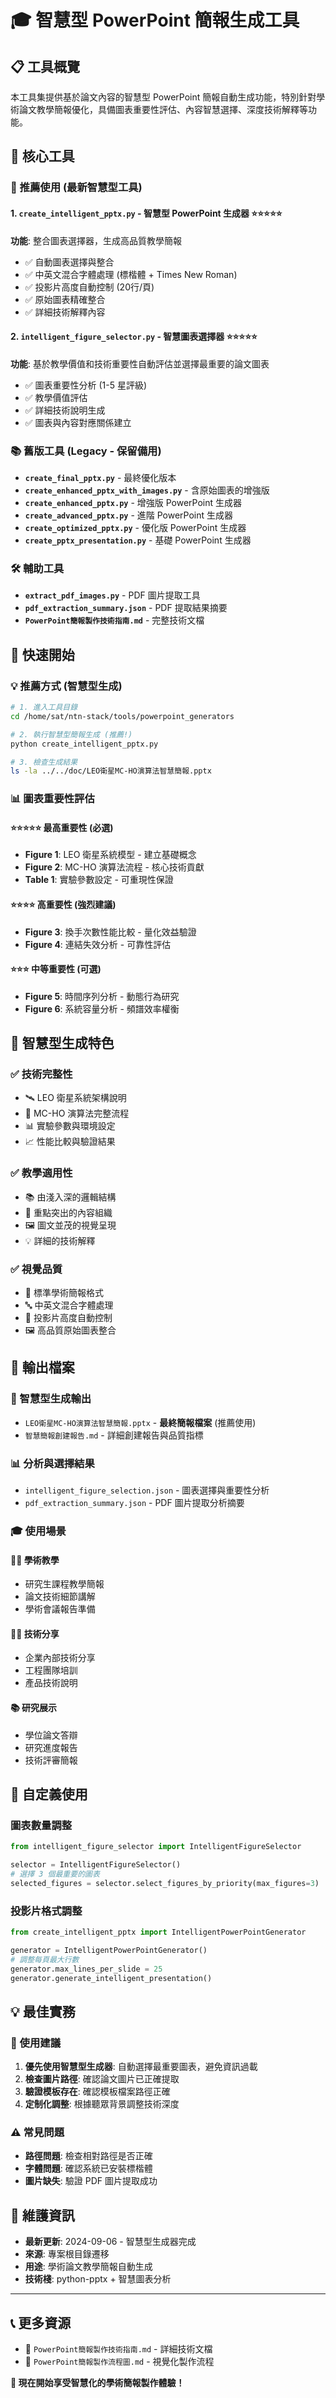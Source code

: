 # 🎓 智慧型 PowerPoint 簡報生成工具

## 📋 工具概覽

本工具集提供基於論文內容的智慧型 PowerPoint 簡報自動生成功能，特別針對學術論文教學簡報優化，具備圖表重要性評估、內容智慧選擇、深度技術解釋等功能。

## 🔧 核心工具

### 🎯 推薦使用 (最新智慧型工具)

#### 1. `create_intelligent_pptx.py` - 智慧型 PowerPoint 生成器 ⭐⭐⭐⭐⭐
**功能**: 整合圖表選擇器，生成高品質教學簡報
- ✅ 自動圖表選擇與整合
- ✅ 中英文混合字體處理 (標楷體 + Times New Roman)
- ✅ 投影片高度自動控制 (20行/頁)
- ✅ 原始圖表精確整合
- ✅ 詳細技術解釋內容

#### 2. `intelligent_figure_selector.py` - 智慧圖表選擇器 ⭐⭐⭐⭐⭐
**功能**: 基於教學價值和技術重要性自動評估並選擇最重要的論文圖表
- ✅ 圖表重要性分析 (1-5 星評級)
- ✅ 教學價值評估
- ✅ 詳細技術說明生成
- ✅ 圖表與內容對應關係建立

### 📚 舊版工具 (Legacy - 保留備用)
- **`create_final_pptx.py`** - 最終優化版本
- **`create_enhanced_pptx_with_images.py`** - 含原始圖表的增強版
- **`create_enhanced_pptx.py`** - 增強版 PowerPoint 生成器  
- **`create_advanced_pptx.py`** - 進階 PowerPoint 生成器
- **`create_optimized_pptx.py`** - 優化版 PowerPoint 生成器
- **`create_pptx_presentation.py`** - 基礎 PowerPoint 生成器

### 🛠️ 輔助工具
- **`extract_pdf_images.py`** - PDF 圖片提取工具
- **`pdf_extraction_summary.json`** - PDF 提取結果摘要
- **`PowerPoint簡報製作技術指南.md`** - 完整技術文檔

## 🚀 快速開始

### 💡 推薦方式 (智慧型生成)
```bash
# 1. 進入工具目錄
cd /home/sat/ntn-stack/tools/powerpoint_generators

# 2. 執行智慧型簡報生成 (推薦!)
python create_intelligent_pptx.py

# 3. 檢查生成結果
ls -la ../../doc/LEO衛星MC-HO演算法智慧簡報.pptx
```

### 📊 圖表重要性評估

#### ⭐⭐⭐⭐⭐ 最高重要性 (必選)
- **Figure 1**: LEO 衛星系統模型 - 建立基礎概念
- **Figure 2**: MC-HO 演算法流程 - 核心技術貢獻  
- **Table 1**: 實驗參數設定 - 可重現性保證

#### ⭐⭐⭐⭐ 高重要性 (強烈建議)
- **Figure 3**: 換手次數性能比較 - 量化效益驗證
- **Figure 4**: 連結失效分析 - 可靠性評估

#### ⭐⭐⭐ 中等重要性 (可選)
- **Figure 5**: 時間序列分析 - 動態行為研究
- **Figure 6**: 系統容量分析 - 頻譜效率權衡

## 🎯 智慧型生成特色

### ✅ 技術完整性
- 🛰️ LEO 衛星系統架構說明
- 🔄 MC-HO 演算法完整流程
- 📊 實驗參數與環境設定
- 📈 性能比較與驗證結果

### ✅ 教學適用性
- 📚 由淺入深的邏輯結構
- 🎯 重點突出的內容組織
- 🖼️ 圖文並茂的視覺呈現
- 💡 詳細的技術解釋

### ✅ 視覺品質
- 🎨 標準學術簡報格式
- 🔤 中英文混合字體處理
- 📏 投影片高度自動控制
- 🖼️ 高品質原始圖表整合

## 📁 輸出檔案

### 🎯 智慧型生成輸出
- `LEO衛星MC-HO演算法智慧簡報.pptx` - **最終簡報檔案** (推薦使用)
- `智慧簡報創建報告.md` - 詳細創建報告與品質指標

### 📊 分析與選擇結果
- `intelligent_figure_selection.json` - 圖表選擇與重要性分析
- `pdf_extraction_summary.json` - PDF 圖片提取分析摘要

### 🎓 使用場景

#### 👨‍🏫 學術教學
- 研究生課程教學簡報
- 論文技術細節講解
- 學術會議報告準備

#### 👨‍💼 技術分享  
- 企業內部技術分享
- 工程團隊培訓
- 產品技術說明

#### 📚 研究展示
- 學位論文答辯
- 研究進度報告
- 技術評審簡報

## 🔧 自定義使用

### 圖表數量調整
```python
from intelligent_figure_selector import IntelligentFigureSelector

selector = IntelligentFigureSelector()
# 選擇 3 個最重要的圖表
selected_figures = selector.select_figures_by_priority(max_figures=3)
```

### 投影片格式調整
```python
from create_intelligent_pptx import IntelligentPowerPointGenerator

generator = IntelligentPowerPointGenerator()
# 調整每頁最大行數
generator.max_lines_per_slide = 25
generator.generate_intelligent_presentation()
```

## 💡 最佳實務

### 🎯 使用建議
1. **優先使用智慧型生成器**: 自動選擇最重要圖表，避免資訊過載
2. **檢查圖片路徑**: 確認論文圖片已正確提取
3. **驗證模板存在**: 確認模板檔案路徑正確
4. **定制化調整**: 根據聽眾背景調整技術深度

### ⚠️ 常見問題
- **路徑問題**: 檢查相對路徑是否正確
- **字體問題**: 確認系統已安裝標楷體
- **圖片缺失**: 驗證 PDF 圖片提取成功

## 🔧 維護資訊

- **最新更新**: 2024-09-06 - 智慧型生成器完成
- **來源**: 專案根目錄遷移
- **用途**: 學術論文教學簡報自動生成
- **技術棧**: python-pptx + 智慧圖表分析

---

## 📞 更多資源

- 📁 `PowerPoint簡報製作技術指南.md` - 詳細技術文檔
- 📁 `PowerPoint簡報製作流程圖.md` - 視覺化製作流程

**🎉 現在開始享受智慧化的學術簡報製作體驗！**
